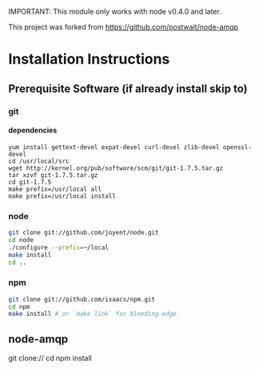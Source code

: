 
IMPORTANT: This module only works with node v0.4.0 and later.


This project was forked from https://github.com/postwait/node-amqp

# Installation Instructions


## Prerequisite Software (if already install skip to)

### git

#### dependencies

    yum install gettext-devel expat-devel curl-devel zlib-devel openssl-devel
    cd /usr/local/src
    wget http://kernel.org/pub/software/scm/git/git-1.7.5.tar.gz
    tar xzvf git-1.7.5.tar.gz
    cd git-1.7.5
    make prefix=/usr/local all
    make prefix=/usr/local install

### node

   ```sh
   git clone git://github.com/joyent/node.git
   cd node
   ./configure --prefix=~/local
   make install
   cd ..
   ```

### npm
  ```sh
  git clone git://github.com/isaacs/npm.git
  cd npm
  make install # or `make link` for bleeding edge
  ```

## node-amqp

  git clone://
  cd
  npm install

